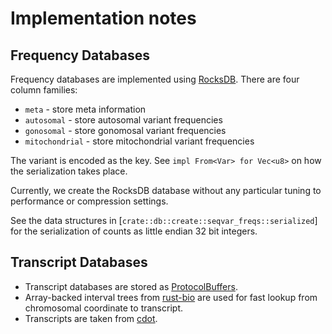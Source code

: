 # Implementation notes

## Frequency Databases

Frequency databases are implemented using [RocksDB](https://rocksdb.org/).
There are four column families:

- `meta` - store meta information
- `autosomal` - store autosomal variant frequencies
- `gonosomal` - store gonomosal variant frequencies
- `mitochondrial` - store mitochondrial variant frequencies

The variant is encoded as the key.
See `impl From<Var> for Vec<u8>` on how the serialization takes place.

Currently, we create the RocksDB database without any particular tuning to performance or compression settings.

See the data structures in [`crate::db::create::seqvar_freqs::serialized`] for the serialization of counts as little endian 32 bit integers.

## Transcript Databases

* Transcript databases are stored as [ProtocolBuffers](https://protobuf.dev/).
* Array-backed interval trees from [rust-bio](https://github.com/rust-bio/rust-bio) are used for fast lookup from chromosomal coordinate to transcript.
* Transcripts are taken from [cdot](https://github.com/SACGF/cdot).

